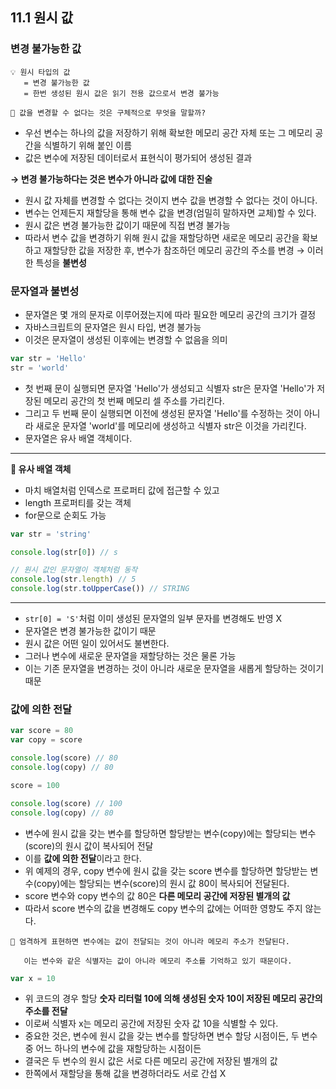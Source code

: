 ## 11.1 원시 값

### 변경 불가능한 값

```
💡 원시 타입의 값
   = 변경 불가능한 값
   = 한번 생성된 원시 값은 읽기 전용 값으로서 변경 불가능
```

```
🤔 값을 변경할 수 없다는 것은 구체적으로 무엇을 말할까?
```

- 우선 변수는 하나의 값을 저장하기 위해 확보한 메모리 공간 자체 또는 그 메모리 공간을 식별하기 위해 붙인 이름
- 값은 변수에 저장된 데이터로서 표현식이 평가되어 생성된 결과

**→ 변경 불가능하다는 것은 변수가 아니라 값에 대한 진술**

- 원시 값 자체를 변경할 수 없다는 것이지 변수 값을 변경할 수 없다는 것이 아니다.
- 변수는 언제든지 재할당을 통해 변수 값을 변경(엄밀히 말하자면 교체)할 수 있다.
- 원시 값은 변경 불가능한 값이기 때문에 직접 변경 불가능
- 따라서 변수 값을 변경하기 위해 원시 값을 재할당하면 새로운 메모리 공간을 확보하고 재할당한 값을 저장한 후, 변수가 참조하던 메모리 공간의 주소를 변경 → 이러한 특성을 **불변성**

### 문자열과 불변성

- 문자열은 몇 개의 문자로 이루어졌는지에 따라 필요한 메모리 공간의 크기가 결정
- 자바스크립트의 문자열은 원시 타입, 변경 불가능
- 이것은 문자열이 생성된 이후에는 변경할 수 없음을 의미

```js
var str = 'Hello'
str = 'world'
```
- 첫 번째 문이 실행되면 문자열 'Hello'가 생성되고 식별자 str은 문자열 'Hello'가 저장된 메모리 공간의 첫 번째 메모리 셀 주소를 가리킨다.
- 그리고 두 번째 문이 실행되면 이전에 생성된 문자열 'Hello'를 수정하는 것이 아니라 새로운 문자열 'world'를 메모리에 생성하고 식별자 str은 이것을 가리킨다.
- 문자열은 유사 배열 객체이다.

---

**🚦 유사 배열 객체**
- 마치 배열처럼 인덱스로 프로퍼티 값에 접근할 수 있고
- length 프로퍼티를 갖는 객체
- for문으로 순회도 가능

```js
var str = 'string'

console.log(str[0]) // s

// 원시 값인 문자열이 객체처럼 동작
console.log(str.length) // 5
console.log(str.toUpperCase()) // STRING
```
---

- `str[0] = 'S'`처럼 이미 생성된 문자열의 일부 문자를 변경해도 반영 X
- 문자열은 변경 불가능한 값이기 때문
- 원시 값은 어떤 일이 있어서도 불변한다.
- 그러나 변수에 새로운 문자열을 재할당하는 것은 물론 가능
- 이는 기존 문자열을 변경하는 것이 아니라 새로운 문자열을 새롭게 할당하는 것이기 때문

### 값에 의한 전달

```js
var score = 80
var copy = score

console.log(score) // 80
console.log(copy) // 80

score = 100

console.log(score) // 100
console.log(copy) // 80
```

- 변수에 원시 값을 갖는 변수를 할당하면 할당받는 변수(copy)에는 할당되는 변수(score)의 원시 값이 복사되어 전달
- 이를 **값에 의한 전달**이라고 한다.
- 위 예제의 경우, copy 변수에 원시 값을 갖는 score 변수를 할당하면 할당받는 변수(copy)에는 할당되는 변수(score)의 원시 값 80이 복사되어 전달된다.
- score 변수와 copy 변수의 값 80은 **다른 메모리 공간에 저장된 별개의 값**
- 따라서 score 변수의 값을 변경해도 copy 변수의 값에는 어떠한 영향도 주지 않는다.

```
🤔 엄격하게 표현하면 변수에는 값이 전달되는 것이 아니라 메모리 주소가 전달된다.

   이는 변수와 같은 식별자는 값이 아니라 메모리 주소를 기억하고 있기 때문이다.
```

```js
var x = 10
```

- 위 코드의 경우 할당 **숫자 리터럴 10에 의해 생성된 숫자 10이 저장된 메모리 공간의 주소를 전달**
- 이로써 식별자 x는 메모리 공간에 저장된 숫자 값 10을 식별할 수 있다.
- 중요한 것은, 변수에 원시 값을 갖는 변수를 할당하면 변수 할당 시점이든, 두 변수 중 어느 하나의 변수에 값을 재할당하는 시점이든
- 결국은 두 변수의 원시 값은 서로 다른 메모리 공간에 저장된 별개의 값
- 한쪽에서 재할당을 통해 값을 변경하더라도 서로 간섭 X